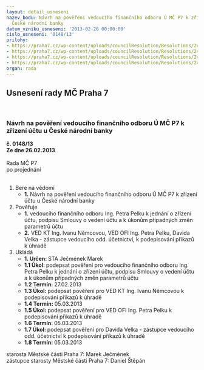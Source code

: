 ```yaml
---
layout: detail_usneseni
nazev_bodu: Návrh na pověření vedoucího finančního odboru Ú MČ P7 k zřízení účtu u
  České národní banky
datum_vzniku_usneseni: '2013-02-26 00:00:00'
cislo_usneseni: '0148/13'
prilohy:
- https://praha7.cz/wp-content/uploads/councilResolution/Resolutions/24233/12-13-povereni_pelka2.doc
- https://praha7.cz/wp-content/uploads/councilResolution/Resolutions/24233/12-13-povereni_nemcov%c3%a1.doc
- https://praha7.cz/wp-content/uploads/councilResolution/Resolutions/24233/12-13-povereni_pelka.doc
- https://praha7.cz/wp-content/uploads/councilResolution/Resolutions/24233/12-13-povereni_velek.doc
organ: rada
---
```

<div id="ucUsn_pList" class="usn">
	<span><h2>Usnesení rady MČ Praha 7 </h2>
<br></span><div class="standBody">
<span><h3>Návrh na pověření vedoucího finančního odboru Ú MČ P7 k zřízení účtu u České národní banky</h3></span><div class="center">
		<strong>č. 0148/13</strong><br>
	</div>
<div class="center">
		<strong>Ze dne 26.02.2013</strong><br><br>
	</div>Rada MČ P7<br> po projednání<br><br><ol>
<li>Bere na vědomí<ul><li>
<strong>1.</strong> Návrh na pověření vedoucího finančního odboru Ú MČ P7 k zřízení účtu u České národní banky</li></ul>
</li>
<li>Pověřuje<ul>
<li>
<strong>1.</strong> vedoucího finančního odboru Ing. Petra Pelku k jednání o zřízení účtu, podpisu Smlouvy o vedení účtu a k úkonům případných změn parametrů účtu </li>
<li>
<strong>2.</strong> VED KT Ing. Ivanu Němcovou, VED OFI Ing. Petra Pelku, Davida Velka - zástupce vedoucího odd. účetnictví, k podepisování příkazů k úhradě</li>
</ul>
</li>
<li>Ukládá<ul>
<li>
<strong>1. Určen: </strong>STA Ječmének Marek</li>
<li>
<strong>1.1 Úkol: </strong>podepsat pověření pro vedoucího finančního odboru Ing. Petra Pelku k jednání o zřízení účtu, podpisu Smlouvy o vedení účtu a k úkonům případných změn parametrů účtu </li>
<li>
<strong>1.2 Termín: </strong>27.02.2013</li>
<li>
<strong>1.3 Úkol: </strong>podepsat pověření pro VED KT Ing. Ivanu Němcovou k podepisování příkazů k úhradě</li>
<li>
<strong>1.4 Termín: </strong>05.03.2013</li>
<li>
<strong>1.5 Úkol: </strong>podepsat pověření pro VED OFI Ing. Petra Pelku k podepisování příkazů k úhradě</li>
<li>
<strong>1.6 Termín: </strong>05.03.2013</li>
<li>
<strong>1.7 Úkol: </strong>podepsat pověření pro Davida Velka - zástupce vedoucího odd. účetnictví k podepisování příkazů k úhradě</li>
<li>
<strong>1.8 Termín: </strong>05.03.2013</li>
</ul>
</li>
</ol>starosta Městské části Praha 7: Marek Ječmének<br>zástupce starosty Městské části Praha 7: Daniel Štěpán 
</div>
</div>